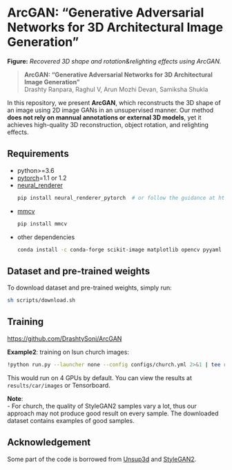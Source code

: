 # ArcGAN: “Generative Adversarial Networks for 3D Architectural Image Generation”

**Figure:** *Recovered 3D shape and rotation&relighting effects using ArcGAN.*

> **ArcGAN: “Generative Adversarial Networks for 3D Architectural Image Generation”** <br>
> Drashty Ranpara, Raghul V, Arun Mozhi Devan, Samiksha Shukla <br>

In this repository, we present **ArcGAN**, which reconstructs the 3D shape of an image using 2D image GANs in an unsupervised manner.
Our method **does not rely on mannual annotations or external 3D models**, yet it achieves high-quality 3D reconstruction, object rotation, and relighting effects.

## Requirements

* python>=3.6
* [pytorch](https://pytorch.org/)=1.1 or 1.2
* [neural_renderer](https://github.com/daniilidis-group/neural_renderer)
    ```sh
    pip install neural_renderer_pytorch  # or follow the guidance at https://github.com/elliottwu/unsup3d
    ```
* [mmcv](https://github.com/open-mmlab/mmcv)
    ```sh
    pip install mmcv
    ```
* other dependencies
    ```sh
    conda install -c conda-forge scikit-image matplotlib opencv pyyaml tensorboardX
    ```

## Dataset and pre-trained weights

To download dataset and pre-trained weights, simply run:
```sh
sh scripts/download.sh
```

## Training
https://github.com/DrashtySoni/ArcGAN

**Example2**: training on lsun church images:
```sh
!python run.py --launcher none --config configs/church.yml 2>&1 | tee results/architecture/log.txt
```
This would run on 4 GPUs by default. You can view the results at `results/car/images` or Tensorboard.

**Note**:  
\- For church, the quality of StyleGAN2 samples vary a lot, thus our approach may not produce good result on every sample. The downloaded dataset contains examples of good samples.

## Acknowledgement

Some part of the code is borrowed from [Unsup3d](https://github.com/elliottwu/unsup3d) and [StyleGAN2](https://github.com/rosinality/stylegan2-pytorch).

